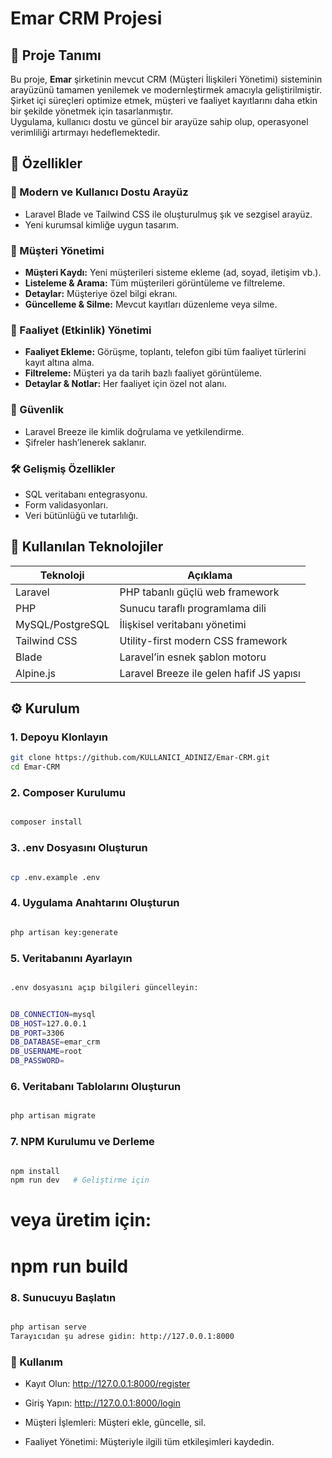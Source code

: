 # Emar CRM Projesi

## 📌 Proje Tanımı
Bu proje, **Emar** şirketinin mevcut CRM (Müşteri İlişkileri Yönetimi) sisteminin arayüzünü tamamen yenilemek ve modernleştirmek amacıyla geliştirilmiştir.  
Şirket içi süreçleri optimize etmek, müşteri ve faaliyet kayıtlarını daha etkin bir şekilde yönetmek için tasarlanmıştır.  
Uygulama, kullanıcı dostu ve güncel bir arayüze sahip olup, operasyonel verimliliği artırmayı hedeflemektedir.

## 🚀 Özellikler

### 🔷 Modern ve Kullanıcı Dostu Arayüz
- Laravel Blade ve Tailwind CSS ile oluşturulmuş şık ve sezgisel arayüz.
- Yeni kurumsal kimliğe uygun tasarım.
  
### 👤 Müşteri Yönetimi
- **Müşteri Kaydı:** Yeni müşterileri sisteme ekleme (ad, soyad, iletişim vb.).
- **Listeleme & Arama:** Tüm müşterileri görüntüleme ve filtreleme.
- **Detaylar:** Müşteriye özel bilgi ekranı.
- **Güncelleme & Silme:** Mevcut kayıtları düzenleme veya silme.

### 📅 Faaliyet (Etkinlik) Yönetimi
- **Faaliyet Ekleme:** Görüşme, toplantı, telefon gibi tüm faaliyet türlerini kayıt altına alma.
- **Filtreleme:** Müşteri ya da tarih bazlı faaliyet görüntüleme.
- **Detaylar & Notlar:** Her faaliyet için özel not alanı.

### 🔐 Güvenlik
- Laravel Breeze ile kimlik doğrulama ve yetkilendirme.
- Şifreler hash’lenerek saklanır.
  
### 🛠️ Gelişmiş Özellikler
- SQL veritabanı entegrasyonu.
- Form validasyonları.
- Veri bütünlüğü ve tutarlılığı.

## 🧰 Kullanılan Teknolojiler

| Teknoloji        | Açıklama                                 |
|------------------|------------------------------------------|
| Laravel          | PHP tabanlı güçlü web framework          |
| PHP              | Sunucu taraflı programlama dili          |
| MySQL/PostgreSQL | İlişkisel veritabanı yönetimi            |
| Tailwind CSS     | Utility-first modern CSS framework       |
| Blade            | Laravel’in esnek şablon motoru           |
| Alpine.js        | Laravel Breeze ile gelen hafif JS yapısı |

## ⚙️ Kurulum

### 1. Depoyu Klonlayın
```bash
git clone https://github.com/KULLANICI_ADINIZ/Emar-CRM.git
cd Emar-CRM
```

### 2. Composer Kurulumu
```bash

composer install
```
### 3. .env Dosyasını Oluşturun
```bash

cp .env.example .env
```
### 4. Uygulama Anahtarını Oluşturun
```bash

php artisan key:generate
```

### 5. Veritabanını Ayarlayın
```bash

.env dosyasını açıp bilgileri güncelleyin:
```
```bash

DB_CONNECTION=mysql
DB_HOST=127.0.0.1
DB_PORT=3306
DB_DATABASE=emar_crm
DB_USERNAME=root
DB_PASSWORD=
```

### 6. Veritabanı Tablolarını Oluşturun
```bash

php artisan migrate
```

### 7. NPM Kurulumu ve Derleme
```bash

npm install
npm run dev   # Geliştirme için
```

# veya üretim için:
# npm run build
### 8. Sunucuyu Başlatın
```bash

php artisan serve
Tarayıcıdan şu adrese gidin: http://127.0.0.1:8000
```
### 🧪 Kullanım

- Kayıt Olun: http://127.0.0.1:8000/register

- Giriş Yapın: http://127.0.0.1:8000/login

- Müşteri İşlemleri: Müşteri ekle, güncelle, sil.

- Faaliyet Yönetimi: Müşteriyle ilgili tüm etkileşimleri kaydedin.


